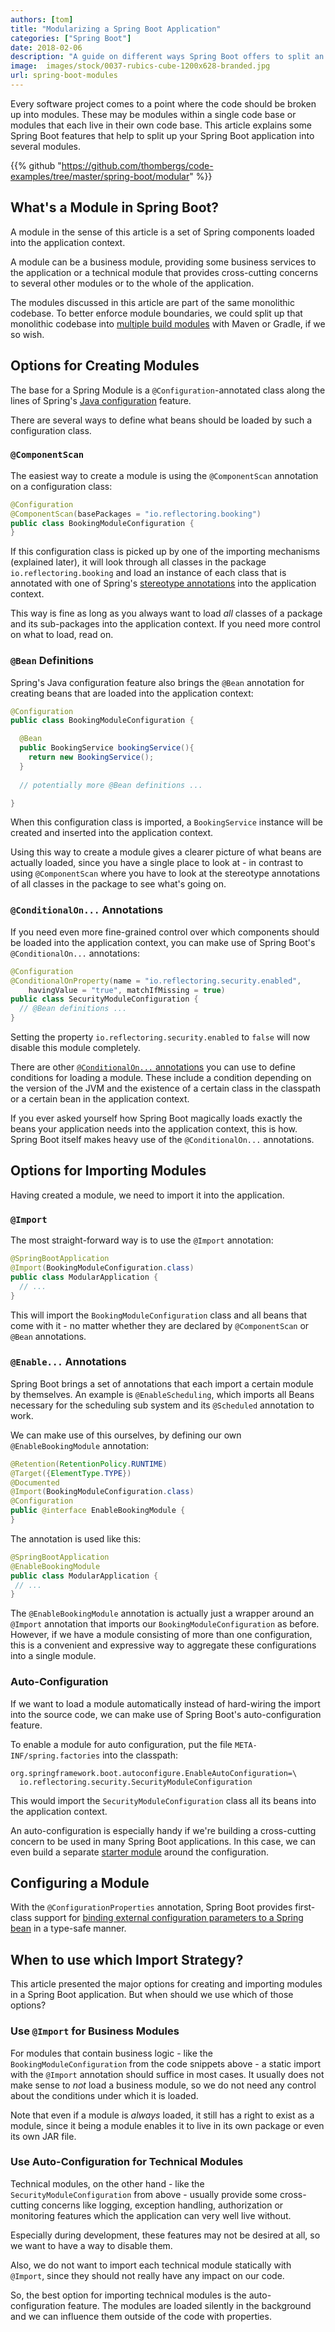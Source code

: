 ```yaml
---
authors: [tom]
title: "Modularizing a Spring Boot Application"
categories: ["Spring Boot"]
date: 2018-02-06
description: "A guide on different ways Spring Boot offers to split an application into distinct modules."
image:  images/stock/0037-rubics-cube-1200x628-branded.jpg
url: spring-boot-modules
---
```




Every software project comes to a point where the code should be broken up into modules.
These may be modules within a single code base or modules that each live in their own
code base. This article explains some Spring Boot features that help to split up
your Spring Boot application into several modules. 

{{% github "https://github.com/thombergs/code-examples/tree/master/spring-boot/modular" %}}

## What's a Module in Spring Boot?

A module in the sense of this article is a set of Spring components loaded into the 
application context. 

A module can be a business module, providing some business services to the application
or a technical module that provides cross-cutting concerns to several other
modules or to the whole of the application. 

The modules discussed in this article are part of the same monolithic
codebase. To better enforce module boundaries, we could split up that monolithic codebase 
into [multiple build modules](/spring-boot-gradle-multi-module/)
with Maven or Gradle, if we so wish.

## Options for Creating Modules

The base for a Spring Module is a `@Configuration`-annotated class along the lines of Spring's 
[Java configuration](https://docs.spring.io/spring/docs/current/spring-framework-reference/core.html#beans-java)
feature.

There are several ways to define what beans should be loaded by such a 
configuration class.

### `@ComponentScan`

The easiest way to create a module is using the `@ComponentScan` annotation on
a configuration class:

```java
@Configuration
@ComponentScan(basePackages = "io.reflectoring.booking")
public class BookingModuleConfiguration {
}
```

If this configuration class is picked up by one of the importing mechanisms (explained later),
it will look through all classes in the package `io.reflectoring.booking` and load 
an instance of each class that is annotated with one of 
Spring's [stereotype annotations](https://github.com/spring-projects/spring-framework/tree/master/spring-context/src/main/java/org/springframework/stereotype)
into the application context. 

This way is fine as long as you always want to load *all* classes of a package and its sub-packages
into the application context. If you need more control on what to load, read on.

### `@Bean` Definitions

Spring's Java configuration feature also brings the `@Bean` annotation for creating beans
that are loaded into the application context:

```java
@Configuration
public class BookingModuleConfiguration {

  @Bean
  public BookingService bookingService(){
    return new BookingService();
  }
  
  // potentially more @Bean definitions ...

}
```

When this configuration class is imported, a
`BookingService` instance will be created and inserted into the application context.

Using this way to create a module gives a clearer picture of what beans
are actually loaded, since you have a single place to look at - in contrast
to using `@ComponentScan` where you have to look at the stereotype annotations
of all classes in the package to see what's going on. 

### `@ConditionalOn...` Annotations 

If you need even more fine-grained control over which components should be loaded into the
application context, you can make use of Spring Boot's `@ConditionalOn...` annotations:

```java
@Configuration
@ConditionalOnProperty(name = "io.reflectoring.security.enabled", 
    havingValue = "true", matchIfMissing = true)
public class SecurityModuleConfiguration {
  // @Bean definitions ...
}
```

Setting the property `io.reflectoring.security.enabled` to `false` will now
disable this module completely.

There are other [`@ConditionalOn...` annotations](/spring-boot-conditionals/)
you can use to define conditions for loading a module. These include a 
condition depending on the version of the JVM and
the existence of a certain class in the classpath or a certain bean in the
application context.

If you ever asked yourself how Spring Boot magically loads exactly the beans 
your application needs into the application context, this is how. Spring Boot itself makes
heavy use of the `@ConditionalOn...` annotations.

## Options for Importing Modules

Having created a module, we need to import it into the application. 

### `@Import`

The most straight-forward way is to use the `@Import` annotation:

```java
@SpringBootApplication
@Import(BookingModuleConfiguration.class)
public class ModularApplication {
  // ...
}
```

This will import the `BookingModuleConfiguration` class and all beans that come 
with it - no matter whether they are declared by `@ComponentScan` or `@Bean` annotations.  

### `@Enable...` Annotations

Spring Boot brings a set of annotations that each import a certain module by themselves. An example 
is `@EnableScheduling`, which imports all Beans necessary for the scheduling sub system 
and its `@Scheduled` annotation to work.

We can make use of this ourselves, by defining our own `@EnableBookingModule` annotation:

```java
@Retention(RetentionPolicy.RUNTIME)
@Target({ElementType.TYPE})
@Documented
@Import(BookingModuleConfiguration.class)
@Configuration
public @interface EnableBookingModule {
}
```

The annotation is used like this:

```java 
@SpringBootApplication
@EnableBookingModule
public class ModularApplication {
 // ...
}
``` 

The `@EnableBookingModule` annotation is actually just a wrapper around an `@Import` annotation 
that imports our `BookingModuleConfiguration` as before. However, if we have a module consisting 
of more than one configuration, this is a convenient and expressive way to aggregate these
configurations into a single module.

### Auto-Configuration

If we want to load a module automatically instead of hard-wiring the import into the 
source code, we can make use of Spring Boot's auto-configuration feature. 

To enable a module for auto configuration, put the file `META-INF/spring.factories` into
the classpath:

```properties
org.springframework.boot.autoconfigure.EnableAutoConfiguration=\
  io.reflectoring.security.SecurityModuleConfiguration
```

This would import the `SecurityModuleConfiguration` class all its beans into the application context.

An auto-configuration is especially handy if we're building a cross-cutting concern to be used in many Spring Boot applications. In this case, we can even build a separate [starter module](/spring-boot-starter/) around the configuration.

## Configuring a Module

With the `@ConfigurationProperties` annotation, Spring Boot provides first-class support
for [binding external configuration parameters to a Spring bean](/spring-boot-configuration-properties/) 
in a type-safe manner.

## When to use which Import Strategy?

This article presented the major options for creating and importing modules
in a Spring Boot application. But when should we use which of those options?

### Use `@Import` for Business Modules

For modules that contain business logic - like the `BookingModuleConfiguration` from the 
code snippets above - a static import with the `@Import` annotation should suffice in
most cases. It usually does not make sense to *not* load a business module, 
so we do not need any control about the conditions under which it is loaded.

Note that even if a module is *always* loaded, it still has a right to exist as a module,
since it being a module enables it to live in its own package or even 
its own JAR file.

### Use Auto-Configuration for Technical Modules

Technical modules, on the other hand - like the `SecurityModuleConfiguration` from above - 
usually provide some cross-cutting concerns like logging, exception handling, authorization 
or monitoring features which the application can very well live without. 

Especially during development, these features may not be desired at all, so we want to have
a way to disable them. 

Also, we do not want to import each technical module statically with `@Import`, since
they should not really have any impact on our code.

So, the best option for importing technical modules is the auto-configuration feature. The
modules are loaded silently in the background and we can influence them outside of the code
with properties.
